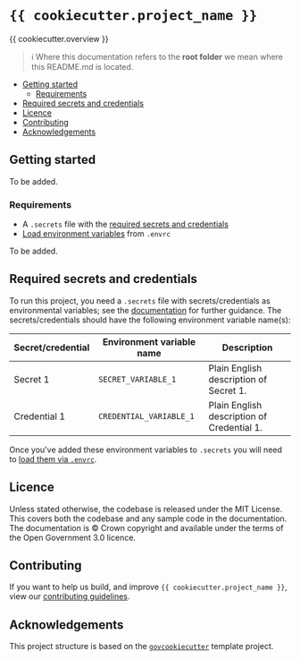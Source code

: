 # `{{ cookiecutter.project_name }}`

{{ cookiecutter.overview }}

> ℹ️ Where this documentation refers to the **root folder** we mean where this README.md is located.

- [Getting started](#getting-started)
  - [Requirements](#requirements)
- [Required secrets and credentials](#required-secrets-and-credentials)
- [Licence](#licence)
- [Contributing](#contributing)
- [Acknowledgements](#acknowledgements)

## Getting started

To be added.

### Requirements

- A `.secrets` file with the [required secrets and credentials](#required-secrets-and-credentials)
- [Load environment variables][docs-loading-environment-variables] from `.envrc`

To be added.

## Required secrets and credentials

To run this project, you need a `.secrets` file with secrets/credentials as environmental variables; see the
[documentation][docs-loading-environment-variables-secrets] for further guidance. The secrets/credentials should have
the following environment variable name(s):

| Secret/credential | Environment variable name | Description                                |
|-------------------|---------------------------|--------------------------------------------|
| Secret 1          | `SECRET_VARIABLE_1`       | Plain English description of Secret 1.     |
| Credential 1      | `CREDENTIAL_VARIABLE_1`   | Plain English description of Credential 1. |

Once you've added these environment variables to `.secrets` you will need to
[load them via `.envrc`][docs-loading-environment-variables].

## Licence

Unless stated otherwise, the codebase is released under the MIT License. This covers both the codebase and any sample
code in the documentation. The documentation is © Crown copyright and available under the terms of the Open Government
3.0 licence.

## Contributing

If you want to help us build, and improve `{{ cookiecutter.project_name }}`, view our
[contributing guidelines][contributing].

## Acknowledgements

This project structure is based on the [`govcookiecutter`][govcookiecutter] template project.

[contributing]: ./CONTRIBUTING.md
[govcookiecutter]: https://github.com/ukgovdatascience/govcookiecutter
[docs-loading-environment-variables]: ./docs/user_guide/loading_environment_variables.md
[docs-loading-environment-variables-secrets]: ./docs/user_guide/loading_environment_variables.md#storing-secrets-and-credentials
[pre-commit]: https://pre-commit.com/
